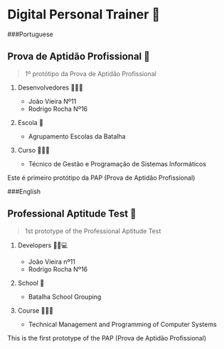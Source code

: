 #  Digital Personal Trainer 🔰

###Portuguese

## Prova de Aptidão Profissional 📝

> 1º protótipo da Prova de Aptidão Profissional

1. Desenvolvedores 👨🏻‍💻 
   - João Vieira Nº11 
   - Rodrigo Rocha Nº16 

2. Escola 🏫 
   - Agrupamento Escolas da Batalha

3. Curso 🧑🏻‍🏫
   - Técnico de Gestão e Programação de Sistemas Informáticos

Este é primeiro protótipo da PAP (Prova de Aptidão Profissional)

###English

## Professional Aptitude Test 📝

> 1st prototype of the Professional Aptitude Test

1. Developers 👨🏻💻 
   - João Vieira nº11 
   - Rodrigo Rocha Nº16 

2. School 🏫 
   - Batalha School Grouping

3. Course 🧑🏻🏫
   - Technical Management and Programming of Computer Systems

This is the first prototype of the PAP (Prova de Aptidão Profissional)




